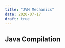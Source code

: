 ```yaml
---
title: "JVM Mechanics"
date: 2020-07-17
draft: true
---
```


## Java Compilation

[HotSpot-Internals]:https://www.youtube.com/watch?v=XjfhsJarQy0
